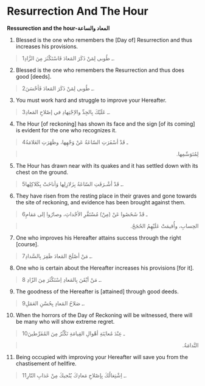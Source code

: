 Resurrection And The Hour
=========================

**Ressurection and the hour-المعاد والساعة**

1. Blessed is the one who remembers the [Day of] Resurrection and thus
increases his provisions.

> 1ـ طُوبى لِمَنْ ذَكَرَ المَعادَ فَاسْتَكْثَرَ مِنَ الزَّادِ.

2. Blessed is the one who remembers the Resurrection and thus does good
[deeds].

> 2ـ طُوبى لِمَنْ ذَكَرَ المَعادَ فَأحْسَنَ.

3. You must work hard and struggle to improve your Hereafter.

> 3ـ عَلَيْكَ بِالجِدِّ والاِجْتِهادِ في إصْلاحِ المَعادِ.

4. The Hour [of reckoning] has shown its face and the sign [of its
coming] is evident for the one who recognizes it.

> 4ـ قَدْ أسْفَرَتِ السّاعَةُ عَنْ وَجْهِها، وظَهَرَتِ العَلامَةُ
<blockquote dir="rtl">
  <p>
لِمُتَوَسِّمِها.
  </p>
</blockquote>

5. The Hour has drawn near with its quakes and it has settled down with
its chest on the ground.

> 5ـ قَدْ أشْـرَفَتِ السّاعَةُ بِزَلازِلِها وَأناخَتْ بِكَلاكِلِها.

6. They have risen from the resting place in their graves and gone
towards the site of reckoning, and evidence has been brought against
them.

> 6ـ قَدْ شَخَصُوا عَنْ (مِنْ) مُسْتَقَّرِ الأجْداثِ، وصارُوا إلى مَقامِ
<blockquote dir="rtl">
  <p>
الحِسابِ، وأُقيمَتْ عَلَيْهِمُ الحُجَجُ.
  </p>
</blockquote>

7. One who improves his Hereafter attains success through the right
[course].

> 7ـ مَنْ أصْلَحَ المَعادَ ظَفِرَ بِالسَّدادِ.

8. One who is certain about the Hereafter increases his provisions [for
it].

> 8 ـ مَنْ أيْقَنَ بِالمَعادِ اِسْتَكْثَرَ مِنَ الزّادِ.

9. The goodness of the Hereafter is [attained] through good deeds.

> 9ـ صَلاحُ المَعادِ بِحُسْنِ العَمَلِ.

10. When the horrors of the Day of Reckoning will be witnessed, there
will be many who will show extreme regret.

> 10ـ عِنْدَ مُعايَنَةِ أهْوالِ القِيامَةِ تَكْثُرُ مِنَ المُفَرِّطينَ
<blockquote dir="rtl">
  <p>
النَّدامَةُ.
  </p>
</blockquote>

11. Being occupied with improving your Hereafter will save you from the
chastisement of hellfire.

> 11ـ اِشْتِغالُكَ بِإصْلاحِ مَعادِكَ يُنْجيكَ مِنْ عَذابِ النّارِ.



